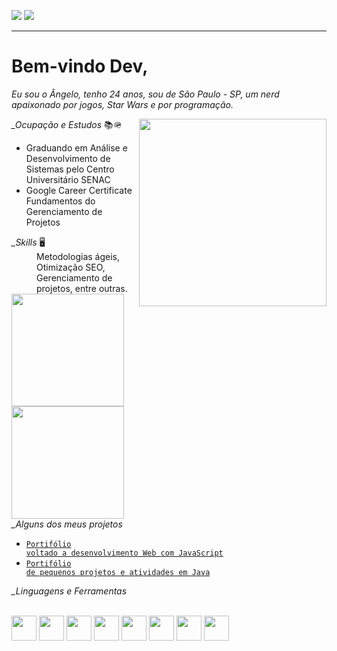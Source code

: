<a target="_blank" href="https://www.linkedin.com/in/angelo-baracho-abf/" alt="Perfil do LinkedIn"><img src="https://img.shields.io/badge/LinkedIn-0077B5?style=for-the-badge&logo=linkedin&logoColor=white" /></a>  <a target="_blank" href="https://codepen.io/angelo-ferreira"><img src="https://img.shields.io/badge/Codepen-000000?style=for-the-badge&logo=codepen&logoColor=white"/></a>

-------------------------------------------------------------------------------------------------
# Bem-vindo Dev,
 _*Eu sou o Ângelo, tenho 24 anos, sou de São Paulo - SP, um nerd apaixonado por jogos, Star Wars e por programação.*_
 
<img align="right" width="300" src="https://docpop.org/wp-content/uploads/2019/09/at-at-walker-green-screen-small.gif"/>
<span> 
<dl>
 <dt><em>_Ocupação e Estudos</em> 📚🪖</dt>
    
 - Graduando em Análise e Desenvolvimento de Sistemas pelo Centro Universitário SENAC
 - Google Career Certificate Fundamentos do Gerenciamento de Projetos
 
 <dt><em>_Skills</em> 🖥️</dt>
 <dd> Metodologias ágeis, Otimização SEO, Gerenciamento de projetos, entre outras.</dd>
 
<div>
<a target="_blank" href="https://github.com/anbfer"></a>
<img height="180em" src="https://github-readme-stats.vercel.app/api/top-langs/?username=anbfer&&layout=compact&theme=dark"/>
<img height="180em" src="https://github-readme-stats.vercel.app/api?username=anbfer&show_icons=true&theme=dark&include_all_commits=true&count_private=true"/>
</div>

  
<dt><em>_Alguns dos meus projetos</em></dt>
 
 - <code><a target="_blank" href="https://github.com/Anbfer/Portifolio_web_js">Portifólio voltado a desenvolvimento Web com JavaScript</a></code>
 - <code><a target="_blank" href="https://github.com/Anbfer/Projetos_Senac_ADO">Portifólio de pequenos projetos e atividades em Java</a></code>
</span>

<dt><em>_Linguagens e Ferramentas</em></dt></br>

<code><img src="https://cdn.jsdelivr.net/gh/devicons/devicon/icons/python/python-plain.svg" height="40"/></code>
<code><img src="https://cdn.jsdelivr.net/gh/devicons/devicon/icons/java/java-original.svg" height="40"/></code>
<code><img src="https://cdn.jsdelivr.net/gh/devicons/devicon/icons/javascript/javascript-plain.svg" height="40"/></code>
<code><img src="https://cdn.jsdelivr.net/gh/devicons/devicon/icons/git/git-plain.svg" height="40"/></code>
<code><img src="https://cdn.jsdelivr.net/gh/devicons/devicon/icons/vscode/vscode-original.svg" height="40"/></code>
<code><img src="https://cdn.jsdelivr.net/gh/devicons/devicon/icons/html5/html5-plain-wordmark.svg" height="40"/></code>
<code><img src="https://cdn.jsdelivr.net/gh/devicons/devicon/icons/css3/css3-original.svg"  height="40"/></code>
<code><img src="https://cdn.jsdelivr.net/gh/devicons/devicon/icons/wordpress/wordpress-plain.svg" height="40"/></code>

<!---
Anbfer/Anbfer is a ✨ special ✨ repository because its `README.md` (this file) appears on your GitHub profile.
You can click the Preview link to take a look at your changes.
https://github.com/adam-p/markdown-here/wiki/Markdown-Cheatsheet#blockquotes
https://github.com/anuraghazra/github-readme-stats
--->
